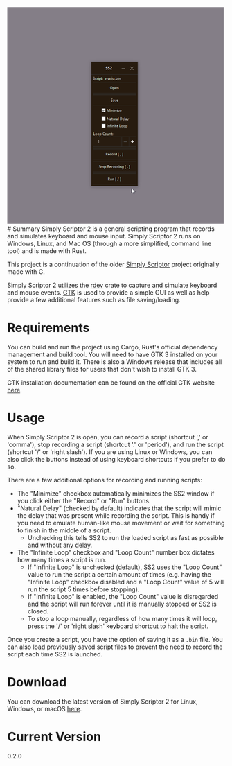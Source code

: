 <img src="resource/simply-scriptor-2.gif" width="500" height="500" />
# Summary
Simply Scriptor 2 is a general scripting program that records and simulates keyboard and mouse input. Simply Scriptor 2 runs on Windows, Linux, and Mac OS (through a more simplified, command line tool) and is made with Rust.

This project is a continuation of the older [Simply Scriptor](https://github.com/borfus/Simply-Scriptor) project originally made with C.

Simply Scriptor 2 utilizes the [rdev](https://crates.io/crates/rdev) crate to capture and simulate keyboard and mouse events. [GTK](https://crates.io/crates/gtk) is used to provide a simple GUI as well as help provide a few additional features such as file saving/loading.

# Requirements
You can build and run the project using Cargo, Rust's official dependency management and build tool. You will need to have GTK 3 installed on your system to run and build it. There is also a Windows release that includes all of the shared library files for users that don't wish to install GTK 3.

GTK installation documentation can be found on the official GTK website [here](https://www.gtk.org/docs/installations/).

# Usage
When Simply Scriptor 2 is open, you can record a script (shortcut ',' or 'comma'), stop recording a script (shortcut '.' or 'period'), and run the script (shortcut '/' or 'right slash'). If you are using Linux or Windows, you can also click the buttons instead of using keyboard shortcuts if you prefer to do so.

There are a few additional options for recording and running scripts:
- The "Minimize" checkbox automatically minimizes the SS2 window if you click either the "Record" or "Run" buttons.
- "Natural Delay" (checked by default) indicates that the script will mimic the delay that was present while recording the script. This is handy if you need to emulate human-like mouse movement or wait for something to finish in the middle of a script.
    - Unchecking this tells SS2 to run the loaded script as fast as possible and without any delay.
- The "Infinite Loop" checkbox and "Loop Count" number box dictates how many times a script is run.
    - If "Infinite Loop" is unchecked (default), SS2 uses the "Loop Count" value to run the script a certain amount of times (e.g. having the "Infinite Loop" checkbox disabled and a "Loop Count" value of 5 will run the script 5 times before stopping).
    - If "Infinite Loop" is enabled, the "Loop Count" value is disregarded and the script will run forever until it is manually stopped or SS2 is closed.
    - To stop a loop manually, regardless of how many times it will loop, press the '/' or 'right slash' keyboard shortcut to halt the script.

Once you create a script, you have the option of saving it as a `.bin` file. You can also load previously saved script files to prevent the need to record the script each time SS2 is launched.

# Download
You can download the latest version of Simply Scriptor 2 for Linux, Windows, or macOS [here](https://github.com/borfus/simply-scriptor-2/releases/tag/0.2.0).

# Current Version
0.2.0

